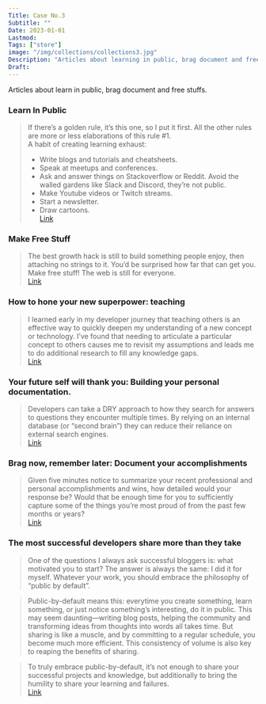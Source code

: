 ```yaml
---
Title: Case No.3
Subtitle: ""
Date: 2023-01-01
Lastmod:
Tags: ["store"]
image: "/img/collections/collections3.jpg"
Description: "Articles about learning in public, brag document and free stuffs."
Draft:
---
```


Articles about learn in public, brag document and free stuffs.

### Learn In Public

> If there’s a golden rule, it’s this one, so I put it first. All the other rules are more or less elaborations of this rule #1.  
> A habit of creating learning exhaust:
>
> - Write blogs and tutorials and cheatsheets.
> - Speak at meetups and conferences.
> - Ask and answer things on Stackoverflow or Reddit. Avoid the walled gardens like Slack and Discord, they’re not public.
> - Make Youtube videos or Twitch streams.
> - Start a newsletter.
> - Draw cartoons.  
>   [Link](https://www.swyx.io/learn-in-public/)

### Make Free Stuff

> The best growth hack is still to build something people enjoy, then attaching no strings to it. You’d be surprised how far that can get you.  
> Make free stuff! The web is still for everyone.  
> [Link](https://mxb.dev/blog/make-free-stuff/)

### How to hone your new superpower: teaching

> I learned early in my developer journey that teaching others is an effective way to quickly deepen my understanding of a new concept or technology. I’ve found that needing to articulate a particular concept to others causes me to revisit my assumptions and leads me to do additional research to fill any knowledge gaps.  
> [Link](https://github.com/readme/guides/public-documentation)

### Your future self will thank you: Building your personal documentation.

> Developers can take a DRY approach to how they search for answers to questions they encounter multiple times. By relying on an internal database (or “second brain”) they can reduce their reliance on external search engines.  
> [Link](https://github.com/readme/guides/private-documentation)

### Brag now, remember later: Document your accomplishments

> Given five minutes notice to summarize your recent professional and personal accomplishments and wins, how detailed would your response be? Would that be enough time for you to sufficiently capture some of the things you’re most proud of from the past few months or years?  
> [Link](https://github.com/readme/guides/document-success)

### The most successful developers share more than they take

> One of the questions I always ask successful bloggers is: what motivated you to start? The answer is always the same: I did it for myself. Whatever your work, you should embrace the philosophy of “public by default”.

> Public-by-default means this: everytime you create something, learn something, or just notice something’s interesting, do it in public. This may seem daunting—writing blog posts, helping the community and transforming ideas from thoughts into words all takes time. But sharing is like a muscle, and by committing to a regular schedule, you become much more efficient. This consistency of volume is also key to reaping the benefits of sharing.

> To truly embrace public-by-default, it’s not enough to share your successful projects and knowledge, but additionally to bring the humility to share your learning and failures.  
> [Link](https://stackoverflow.blog/2020/05/14/the-most-successful-developers-share-more-than-they-take/)
